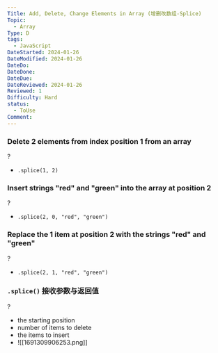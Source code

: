 ```yaml
---
Title: Add, Delete, Change Elements in Array (增删改数组-Splice)
Topic:
  - Array
Type: D
tags:
  - JavaScript
DateStarted: 2024-01-26
DateModified: 2024-01-26
DateDo:
DateDone:
DateDue:
DateReviewed: 2024-01-26
Reviewed: 1
Difficulty: Hard
status:
  - ToUse
Comment:
---
```

### Delete 2 elements from index position 1 from an array
?
- `.splice(1, 2)`
<!--SR:!2024-01-30,1,230-->

### Insert strings "red" and "green" into the array at position 2
?
- `.splice(2, 0, "red", "green")`
### Replace the 1 item at position 2 with the strings "red" and "green"
?
- `.splice(2, 1, "red", "green")`
<!--SR:!2024-01-30,1,230-->

### `.splice()` 接收参数与返回值
?
- the starting position
- number of items to delete
- the items to insert
- ![[1691309906253.png]]
<!--SR:!2024-02-01,3,250-->